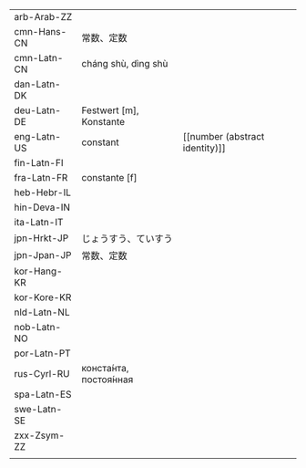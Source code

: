 | | | |
|-|-|-|
| arb-Arab-ZZ |  |  |
| cmn-Hans-CN | 常数、定数 |  |
| cmn-Latn-CN | cháng shù, dìng shù |  |
| dan-Latn-DK |  |  |
| deu-Latn-DE | Festwert [m], Konstante |  |
| eng-Latn-US | constant | [[number (abstract identity)]] |
| fin-Latn-FI |  |  |
| fra-Latn-FR | constante [f] |  |
| heb-Hebr-IL |  |  |
| hin-Deva-IN |  |  |
| ita-Latn-IT |  |  |
| jpn-Hrkt-JP | じょうすう、ていすう |  |
| jpn-Jpan-JP | 常数、定数 |  |
| kor-Hang-KR |  |  |
| kor-Kore-KR |  |  |
| nld-Latn-NL |  |  |
| nob-Latn-NO |  |  |
| por-Latn-PT |  |  |
| rus-Cyrl-RU | конста́нта, постоя́нная |  |
| spa-Latn-ES |  |  |
| swe-Latn-SE |  |  |
| zxx-Zsym-ZZ |  |  |
|  |  |  |